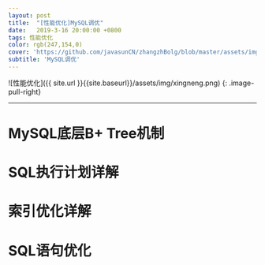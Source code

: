 ```yaml
---
layout: post
title:  "[性能优化]MySQL调优"
date:   2019-3-16 20:00:00 +0800
tags: 性能优化
color: rgb(247,154,0)
cover: 'https://github.com/javasunCN/zhangzhBolg/blob/master/assets/img/spring/spring.jpg?raw=true'
subtitle: 'MySQL调优'
---
```


![性能优化]({{ site.url }}{{site.baseurl}}/assets/img/xingneng.png)
{: .image-pull-right}

------------------------


# **MySQL底层B+ Tree机制**

# **SQL执行计划详解**


# **索引优化详解**

# **SQL语句优化**

